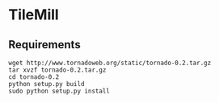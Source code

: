 # TileMill

## Requirements


    wget http://www.tornadoweb.org/static/tornado-0.2.tar.gz
    tar xvzf tornado-0.2.tar.gz
    cd tornado-0.2
    python setup.py build
    sudo python setup.py install
